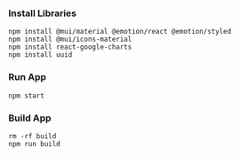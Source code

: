 ### Install Libraries
```shell
npm install @mui/material @emotion/react @emotion/styled
npm install @mui/icons-material
npm install react-google-charts
npm install uuid
```


### Run App
```shell
npm start
```


### Build App
```shell
rm -rf build
npm run build
```
